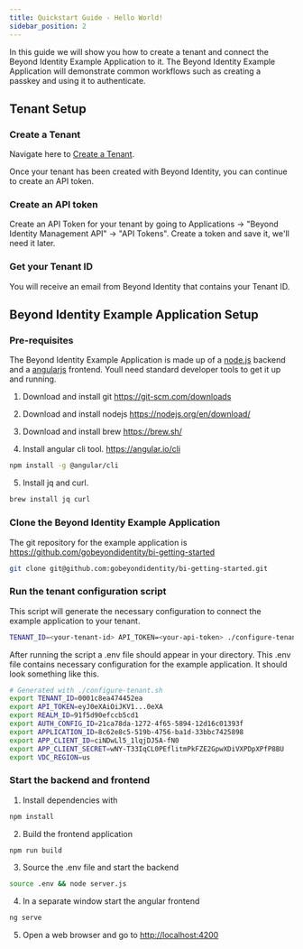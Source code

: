 ```yaml
---
title: Quickstart Guide - Hello World!
sidebar_position: 2
---
```

In this guide we will show you how to create a tenant and connect the Beyond Identity Example Application to it. The Beyond Identity Example Application will demonstrate common workflows such as creating a passkey and using it to authenticate.
## Tenant Setup

### Create a Tenant
Navigate here to [Create a Tenant](https://www.beyondidentity.com/developers/signup).

Once your tenant has been created with Beyond Identity, you can continue to create an API token. 

### Create an API token
Create an API Token for your tenant by going to Applications -> "Beyond Identity Management API" -> "API Tokens". Create a token and save it, we'll need it later. 

### Get your Tenant ID
You will receive an email from Beyond Identity that contains your Tenant ID.

## Beyond Identity Example Application Setup

### Pre-requisites
The Beyond Identity Example Application is made up of a [node.js](https://nodejs.org) backend and a [angularjs](https://angular.io/) frontend. Youll need standard developer tools to get it up and running.

1. Download and install git https://git-scm.com/downloads

2. Download and install nodejs https://nodejs.org/en/download/

3. Download and install brew https://brew.sh/

4. Install angular cli tool. https://angular.io/cli
``` bash
npm install -g @angular/cli
```

5. Install jq and curl. 
``` bash
brew install jq curl
```

### Clone the Beyond Identity Example Application
The git repository for the example application is https://github.com/gobeyondidentity/bi-getting-started
``` bash
git clone git@github.com:gobeyondidentity/bi-getting-started.git
```

### Run the tenant configuration script
This script will generate the necessary configuration to connect the example application to your tenant. 
``` bash
TENANT_ID=<your-tenant-id> API_TOKEN=<your-api-token> ./configure-tenant.sh
```
After running the script a .env file should appear in your directory. This .env file contains necessary configuration for the example application. It should look something like this.
``` bash
# Generated with ./configure-tenant.sh
export TENANT_ID=0001c8ea474452ea
export API_TOKEN=eyJ0eXAiOiJKV1...0eXA
export REALM_ID=91f5d90efccb5cd1
export AUTH_CONFIG_ID=21ca78da-1272-4f65-5894-12d16c01393f
export APPLICATION_ID=8c62e8c5-519b-4756-ba1d-33bbc7425898
export APP_CLIENT_ID=ciNDwLl5_1lqjDJ5A-fN0
export APP_CLIENT_SECRET=wNY-T33IqCL0PEflitmPkFZE2GpwXDiVXPDpXPfP8BU
export VDC_REGION=us
```


### Start the backend and frontend
1. Install dependencies with
``` bash
npm install
```

2. Build the frontend application
``` bash
npm run build
```

3. Source the .env file and start the backend
``` bash
source .env && node server.js
```

4. In a separate window start the angular frontend
``` bash
ng serve
```

5. Open a web browser and go to [http://localhost:4200](http://localhost:4200)

